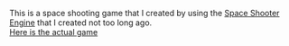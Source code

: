 This is a space shooting game that I created by using the <a href="https://github.com/clockwork189/SpaceShooterEngine" target="_blank">Space Shooter Engine</a> that I created not too long ago.
<br/>
<a href="http://armageddon.hackrdojo.com/" target="_blank">Here is the actual game</a>

